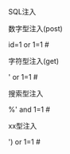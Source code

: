 SQL注入

数字型注入(post)

id=1 or 1=1 #



字符型注入(get)

' or 1=1 #





搜索型注入

%' and 1=1 #





xx型注入

') or 1=1 #





